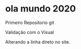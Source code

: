 # ola mundo 2020
 Primeiro Repositorio git

 Validação com o Visual

Alterando a linha direto no site.
